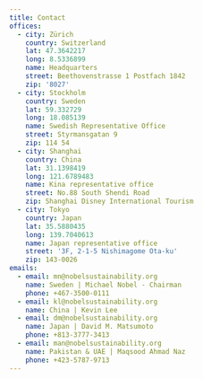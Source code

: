 ```yaml
---
title: Contact
offices:
  - city: Zürich
    country: Switzerland
    lat: 47.3642217
    long: 8.5336899
    name: Headquarters
    street: Beethovenstrasse 1 Postfach 1842
    zip: '8027'
  - city: Stockholm
    country: Sweden
    lat: 59.332729
    long: 18.085139
    name: Swedish Representative Office
    street: Styrmansgatan 9
    zip: 114 54
  - city: Shanghai
    country: China
    lat: 31.1398419
    long: 121.6789483
    name: Kina representative office
    street: No.88 South Shendi Road
    zip: Shanghai Disney International Tourism
  - city: Tokyo
    country: Japan
    lat: 35.5880435
    long: 139.7040613
    name: Japan representative office
    street: '3F, 2-1-5 Nishimagome Ota-ku'
    zip: 143-0026
emails:
  - email: mn@nobelsustainability.org
    name: Sweden | Michael Nobel - Chairman
    phone: +467-3500-0111
  - email: kl@nobelsustainability.org
    name: China | Kevin Lee
  - email: dm@nobelsustainability.org
    name: Japan | David M. Matsumoto
    phone: +813-3777-3413
  - email: man@nobelsustainability.org
    name: Pakistan & UAE | Maqsood Ahmad Naz
    phone: +423-5787-9713
---
```



